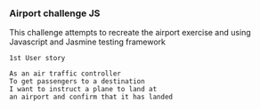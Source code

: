 ### Airport challenge JS

This challenge attempts to recreate the airport exercise and using Javascript and Jasmine testing framework

```
1st User story

As an air traffic controller
To get passengers to a destination
I want to instruct a plane to land at
an airport and confirm that it has landed

```
